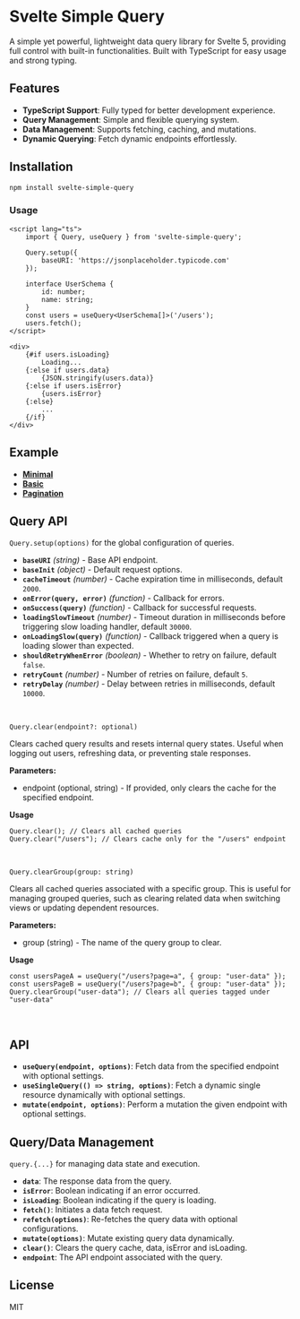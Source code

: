 # Svelte Simple Query

A simple yet powerful, lightweight data query library for Svelte 5, providing full control with built-in functionalities. Built with TypeScript for easy usage and strong typing.

## Features

- **TypeScript Support**: Fully typed for better development experience.
- **Query Management**: Simple and flexible querying system.
- **Data Management**: Supports fetching, caching, and mutations.
- **Dynamic Querying**: Fetch dynamic endpoints effortlessly.

## Installation

```bash
npm install svelte-simple-query
```

### Usage

```svelte
<script lang="ts">
	import { Query, useQuery } from 'svelte-simple-query';

	Query.setup({
		baseURI: 'https://jsonplaceholder.typicode.com'
	});

	interface UserSchema {
		id: number;
		name: string;
	}
	const users = useQuery<UserSchema[]>('/users');
	users.fetch();
</script>

<div>
	{#if users.isLoading}
		Loading...
	{:else if users.data}
		{JSON.stringify(users.data)}
	{:else if users.isError}
		{users.isError}
	{:else}
		...
	{/if}
</div>
```

## Example

- **[Minimal](https://github.com/harryhdt/svelte-simple-query/tree/main/src/routes/example/minimal)**
- **[Basic](https://github.com/harryhdt/svelte-simple-query/tree/main/src/routes/example/basic)**
- **[Pagination](https://github.com/harryhdt/svelte-simple-query/tree/main/src/routes/example/pagination)**

## Query API

`Query.setup(options)` for the global configuration of queries.

- **`baseURI`** _(string)_ - Base API endpoint.
- **`baseInit`** _(object)_ - Default request options.
- **`cacheTimeout`** _(number)_ - Cache expiration time in milliseconds, default `2000`.
- **`onError(query, error)`** _(function)_ - Callback for errors.
- **`onSuccess(query)`** _(function)_ - Callback for successful requests.
- **`loadingSlowTimeout`** _(number)_ - Timeout duration in milliseconds before triggering slow loading handler, default `30000`.
- **`onLoadingSlow(query)`** _(function)_ - Callback triggered when a query is loading slower than expected.
- **`shouldRetryWhenError`** _(boolean)_ - Whether to retry on failure, default `false`.
- **`retryCount`** _(number)_ - Number of retries on failure, default `5`.
- **`retryDelay`** _(number)_ - Delay between retries in milliseconds, default `10000`.

<br>

`Query.clear(endpoint?: optional)`

Clears cached query results and resets internal query states. Useful when logging out users, refreshing data, or preventing stale responses.

**Parameters:**

- endpoint (optional, string) - If provided, only clears the cache for the specified endpoint.

**Usage**

```
Query.clear(); // Clears all cached queries
Query.clear("/users"); // Clears cache only for the "/users" endpoint
```

<br>

`Query.clearGroup(group: string)`

Clears all cached queries associated with a specific group. This is useful for managing grouped queries, such as clearing related data when switching views or updating dependent resources.

**Parameters:**

- group (string) - The name of the query group to clear.

**Usage**

```
const usersPageA = useQuery("/users?page=a", { group: "user-data" });
const usersPageB = useQuery("/users?page=b", { group: "user-data" });
Query.clearGroup("user-data"); // Clears all queries tagged under "user-data"
```

<br>

## API

- **`useQuery(endpoint, options)`**: Fetch data from the specified endpoint with optional settings.
- **`useSingleQuery(() => string, options)`**: Fetch a dynamic single resource dynamically with optional settings.
- **`mutate(endpoint, options)`**: Perform a mutation the given endpoint with optional settings.

## Query/Data Management

`query.{...}` for managing data state and execution.

- **`data`**: The response data from the query.
- **`isError`**: Boolean indicating if an error occurred.
- **`isLoading`**: Boolean indicating if the query is loading.
- **`fetch()`**: Initiates a data fetch request.
- **`refetch(options)`**: Re-fetches the query data with optional configurations.
- **`mutate(options)`**: Mutate existing query data dynamically.
- **`clear()`**: Clears the query cache, data, isError and isLoading.
- **`endpoint`**: The API endpoint associated with the query.

## License

MIT
